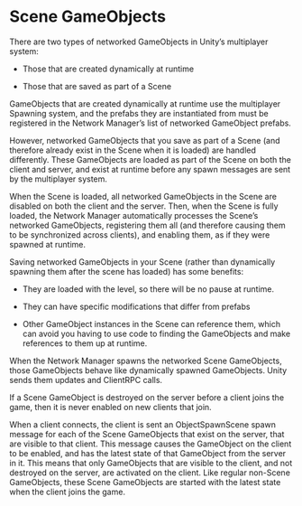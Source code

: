 # Scene GameObjects

There are two types of networked GameObjects in Unity’s multiplayer system:

-   Those that are created dynamically at runtime

-   Those that are saved as part of a Scene

GameObjects that are created dynamically at runtime use the multiplayer Spawning system, and the prefabs they are instantiated from must be registered in the Network Manager’s list of networked GameObject prefabs.

However, networked GameObjects that you save as part of a Scene (and therefore already exist in the Scene when it is loaded) are handled differently. These GameObjects are loaded as part of the Scene on both the client and server, and exist at runtime before any spawn messages are sent by the multiplayer system.

When the Scene is loaded, all networked GameObjects in the Scene are disabled on both the client and the server. Then, when the Scene is fully loaded, the Network Manager automatically processes the Scene’s networked GameObjects, registering them all (and therefore causing them to be synchronized across clients), and enabling them, as if they were spawned at runtime.

Saving networked GameObjects in your Scene (rather than dynamically spawning them after the scene has loaded) has some benefits:

-   They are loaded with the level, so there will be no pause at runtime.

-   They can have specific modifications that differ from prefabs

-   Other GameObject instances in the Scene can reference them, which can avoid you having to use code to finding the GameObjects and make references to them up at runtime.

When the Network Manager spawns the networked Scene GameObjects, those GameObjects behave like dynamically spawned GameObjects. Unity sends them updates and ClientRPC calls.

If a Scene GameObject is destroyed on the server before a client joins the game, then it is never enabled on new clients that join.

When a client connects, the client is sent an ObjectSpawnScene spawn message for each of the Scene GameObjects that exist on the server, that are visible to that client. This message causes the GameObject on the client to be enabled, and has the latest state of that GameObject from the server in it. This means that only GameObjects that are visible to the client, and not destroyed on the server, are activated on the client. Like regular non-Scene GameObjects, these Scene GameObjects are started with the latest state when the client joins the game.
